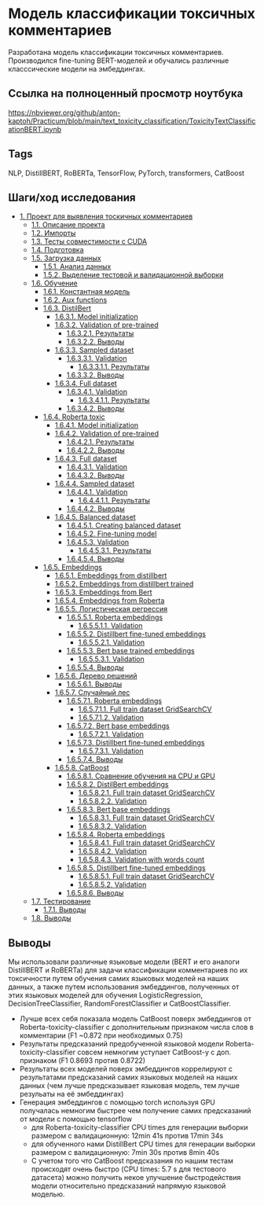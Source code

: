 # Модель классификации токсичных комментариев

Разработана модель классификации токсичных комментариев. Производился fine-tuning
BERT-моделей и обучались различные класссические модели на эмбеддингах. 

## Ссылка на полноценный просмотр ноутбука

https://nbviewer.org/github/anton-kaptoh/Practicum/blob/main/text_toxicity_classification/ToxicityTextClassificationBERT.ipynb

## Tags
NLP, DistillBERT, RoBERTa, TensorFlow, PyTorch, transformers, CatBoost

## Шаги/ход исследования
- [1. Проект для выявления тоскичных комментариев](#1.-Проект-для-выявления-тоскичных-комментариев)
  - [1.1. Описание проекта](#1.1.-Описание-проекта)
  - [1.2. Импорты](#1.2.-Импорты)
  - [1.3. Тесты совместимости с CUDA](#1.3.-Тесты-совместимости-с-CUDA)
  - [1.4. Подготовка](#1.4.-Подготовка)
  - [1.5. Загрузка данных](#1.5.-Загрузка-данных)
    - [1.5.1. Анализ данных](#1.5.1.-Анализ-данных)
    - [1.5.2. Выделение тестовой и валидационной выборки](#1.5.2.-Выделение-тестовой-и-валидационной-выборки)
  - [1.6. Обучение](#1.6.-Обучение)
    - [1.6.1. Константная модель](#1.6.1.-Константная-модель)
    - [1.6.2. Aux functions](#1.6.2.-Aux-functions)
    - [1.6.3. DistilBert](#1.6.3.-DistilBert)
      - [1.6.3.1. Model initialization](#1.6.3.1.-Model-initialization)
      - [1.6.3.2. Validation of pre-trained](#1.6.3.2.-Validation-of-pre-trained)
        - [1.6.3.2.1. Результаты](#1.6.3.2.1.-Результаты)
        - [1.6.3.2.2. Выводы](#1.6.3.2.2.-Выводы)
      - [1.6.3.3. Sampled dataset](#1.6.3.3.-Sampled-dataset)
        - [1.6.3.3.1. Validation](#1.6.3.3.1.-Validation)
          - [1.6.3.3.1.1. Результаты](#1.6.3.3.1.1.-Результаты)
        - [1.6.3.3.2. Выводы](#1.6.3.3.2.-Выводы)
      - [1.6.3.4. Full dataset](#1.6.3.4.-Full-dataset)
        - [1.6.3.4.1. Validation](#1.6.3.4.1.-Validation)
          - [1.6.3.4.1.1. Результаты](#1.6.3.4.1.1.-Результаты)
        - [1.6.3.4.2. Выводы](#1.6.3.4.2.-Выводы)
    - [1.6.4. Roberta toxic](#1.6.4.-Roberta-toxic)
      - [1.6.4.1. Model initialization](#1.6.4.1.-Model-initialization)
      - [1.6.4.2. Validation of pre-trained](#1.6.4.2.-Validation-of-pre-trained)
        - [1.6.4.2.1. Результаты](#1.6.4.2.1.-Результаты)
        - [1.6.4.2.2. Выводы](#1.6.4.2.2.-Выводы)
      - [1.6.4.3. Full dataset](#1.6.4.3.-Full-dataset)
        - [1.6.4.3.1. Validation](#1.6.4.3.1.-Validation)
        - [1.6.4.3.2. Выводы](#1.6.4.3.2.-Выводы)
      - [1.6.4.4. Sampled dataset](#1.6.4.4.-Sampled-dataset)
        - [1.6.4.4.1. Validation](#1.6.4.4.1.-Validation)
          - [1.6.4.4.1.1. Результаты](#1.6.4.4.1.1.-Результаты)
        - [1.6.4.4.2. Выводы](#1.6.4.4.2.-Выводы)
      - [1.6.4.5. Balanced dataset](#1.6.4.5.-Balanced-dataset)
        - [1.6.4.5.1. Creating balanced dataset](#1.6.4.5.1.-Creating-balanced-dataset)
        - [1.6.4.5.2. Fine-tuning model](#1.6.4.5.2.-Fine-tuning-model)
        - [1.6.4.5.3. Validation](#1.6.4.5.3.-Validation)
          - [1.6.4.5.3.1. Результаты](#1.6.4.5.3.1.-Результаты)
        - [1.6.4.5.4. Выводы](#1.6.4.5.4.-Выводы)
    - [1.6.5. Embeddings](#1.6.5.-Embeddings)
      - [1.6.5.1. Embeddings from distillbert](#1.6.5.1.-Embeddings-from-distillbert)
      - [1.6.5.2. Embeddings from distillbert trained](#1.6.5.2.-Embeddings-from-distillbert-trained)
      - [1.6.5.3. Embeddings from Bert](#1.6.5.3.-Embeddings-from-Bert)
      - [1.6.5.4. Embeddings from Roberta](#1.6.5.4.-Embeddings-from-Roberta)
      - [1.6.5.5. Логистическая регрессия](#1.6.5.5.-Логистическая-регрессия)
        - [1.6.5.5.1. Roberta embeddings](#1.6.5.5.1.-Roberta-embeddings)
          - [1.6.5.5.1.1. Validation](#1.6.5.5.1.1.-Validation)
        - [1.6.5.5.2. Distillbert fine-tuned embeddings](#1.6.5.5.2.-Distillbert-fine-tuned-embeddings)
          - [1.6.5.5.2.1. Validation](#1.6.5.5.2.1.-Validation)
        - [1.6.5.5.3. Bert base trained embeddings](#1.6.5.5.3.-Bert-base-trained-embeddings)
          - [1.6.5.5.3.1. Validation](#1.6.5.5.3.1.-Validation)
        - [1.6.5.5.4. Выводы](#1.6.5.5.4.-Выводы)
      - [1.6.5.6. Дерево решений](#1.6.5.6.-Дерево-решений)
        - [1.6.5.6.1. Выводы](#1.6.5.6.1.-Выводы)
      - [1.6.5.7. Случайный лес](#1.6.5.7.-Случайный-лес)
        - [1.6.5.7.1. Roberta embeddings](#1.6.5.7.1.-Roberta-embeddings)
          - [1.6.5.7.1.1. Full train dataset GridSearchCV](#1.6.5.7.1.1.-Full-train-dataset-GridSearchCV)
          - [1.6.5.7.1.2. Validation](#1.6.5.7.1.2.-Validation)
        - [1.6.5.7.2. Bert base embeddings](#1.6.5.7.2.-Bert-base-embeddings)
          - [1.6.5.7.2.1. Validation](#1.6.5.7.2.1.-Validation)
        - [1.6.5.7.3. Distillbert fine-tuned embeddings](#1.6.5.7.3.-Distillbert-fine-tuned-embeddings)
          - [1.6.5.7.3.1. Validation](#1.6.5.7.3.1.-Validation)
        - [1.6.5.7.4. Выводы](#1.6.5.7.4.-Выводы)
      - [1.6.5.8. CatBoost](#1.6.5.8.-CatBoost)
        - [1.6.5.8.1. Сравнение обучения на CPU и GPU](#1.6.5.8.1.-Сравнение-обучения-на-CPU-и-GPU)
        - [1.6.5.8.2. DistilBert embeddings](#1.6.5.8.2.-DistilBert-embeddings)
          - [1.6.5.8.2.1. Full train dataset GridSearchCV](#1.6.5.8.2.1.-Full-train-dataset-GridSearchCV)
          - [1.6.5.8.2.2. Validation](#1.6.5.8.2.2.-Validation)
        - [1.6.5.8.3. Bert base embeddings](#1.6.5.8.3.-Bert-base-embeddings)
          - [1.6.5.8.3.1. Full train dataset GridSearchCV](#1.6.5.8.3.1.-Full-train-dataset-GridSearchCV)
          - [1.6.5.8.3.2. Validation](#1.6.5.8.3.2.-Validation)
        - [1.6.5.8.4. Roberta embeddings](#1.6.5.8.4.-Roberta-embeddings)
          - [1.6.5.8.4.1. Full train dataset GridSearchCV](#1.6.5.8.4.1.-Full-train-dataset-GridSearchCV)
          - [1.6.5.8.4.2. Validation](#1.6.5.8.4.2.-Validation)
          - [1.6.5.8.4.3. Validation with words count](#1.6.5.8.4.3.-Validation-with-words-count)
        - [1.6.5.8.5. Distillbert fine-tuned embeddings](#1.6.5.8.5.-Distillbert-fine-tuned-embeddings)
          - [1.6.5.8.5.1. Full train dataset GridSearchCV](#1.6.5.8.5.1.-Full-train-dataset-GridSearchCV)
          - [1.6.5.8.5.2. Validation](#1.6.5.8.5.2.-Validation)
        - [1.6.5.8.6. Выводы](#1.6.5.8.6.-Выводы)
  - [1.7. Тестирование](#1.7.-Тестирование)
    - [1.7.1. Выводы](#1.7.1.-Выводы)
  - [1.8. Выводы](#1.8.-Выводы)

## Выводы
Мы использовали различные языковые модели (BERT и его аналоги DistillBERT и RoBERTa) для задачи классификации комментариев по их токсичности путем обучения самих языковых моделей на наших данных, а также путем использования эмбеддингов, полученных от этих языковых моделей для обучения LogisticRegression, DecisionTreeClassifier, RandomForestClassifier и CatBoostClassifier.
* Лучше всех себя показала модель CatBoost поверх эмбеддингов от Roberta-toxicity-classifier с дополнительным признаком числа слов в комментарии (F1 ~0.872 при необходимых 0.75)
* Результаты предсказаний предобученной языковой модели Roberta-toxicity-classifier совсем немногим уступает CatBoost-у с доп. признаком (F1 0.8693 против 0.8722)
* Результаты всех моделей поверх эмбеддингов коррелируют с результатами предсказаний самих языковых моделей на наших данных (чем лучше предсказывает языковая модель, тем лучше резульаты на её эмбеддингах)
* Генерация эмбеддингов с помощью torch используя GPU получалась немногим быстрее чем получение самих предсказаний от модели с помощью tensorflow
  * для Roberta-toxicity-classifier CPU times для генерации выборки размером с валидационную: 12min 41s против 17min 34s
  * для обученного нами DistillBert CPU times для генерации выборки размером с валидационную: 7min 30s против 8min 40s
  *  С учетом того что CatBoost предсказания по нашим тестам происходят очень быстро (CPU times: 5.7 s для тестового датасета) можно получить некое улучшение быстродействия модели относительно предсказаний напрямую языковой моделью.
